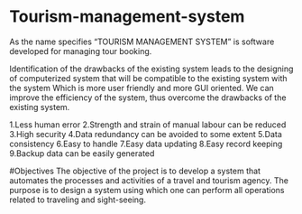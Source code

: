 # Tourism-management-system
As the name specifies “TOURISM MANAGEMENT SYSTEM” is software developed for managing tour booking. 

Identification of the drawbacks of the existing system leads to the designing of computerized system that will be compatible to the existing system with the system Which is more user friendly and more GUI oriented. We can improve the efficiency of the system, thus overcome the drawbacks of the existing system.

1.Less human error 
2.Strength and strain of manual labour can be reduced 
3.High security 
4.Data redundancy can be avoided to some extent 
5.Data consistency 
6.Easy to handle 
7.Easy data updating 
8.Easy record keeping 
9.Backup data can be easily generated 

#Objectives
The objective of the project is to develop a system that automates the processes and activities of a travel and tourism agency. 
The purpose is to design a system using which one can perform all operations related to traveling and sight-seeing.



